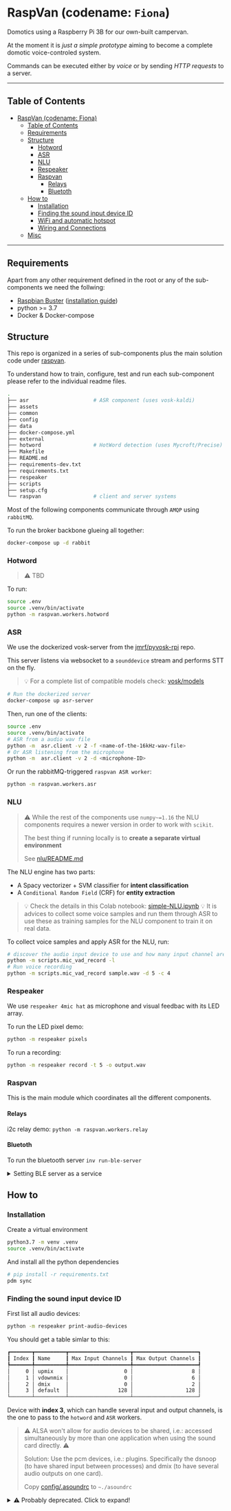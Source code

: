# RaspVan (codename: `Fiona`)

Domotics using a Raspberry Pi 3B for our own-built campervan.

At the moment it is _just a simple prototype_ aiming to become a
complete domotic voice-controled system.

Commands can be executed either by _voice_ or by sending _HTTP requests_ to a server.

----

## Table of Contents

<!--ts-->
* [RaspVan (codename: Fiona)](#raspvan-codename-fiona)
  * [Table of Contents](#table-of-contents)
  * [Requirements](#requirements)
  * [Structure](#structure)
    * [Hotword](#hotword)
    * [ASR](#asr)
    * [NLU](#nlu)
    * [Respeaker](#respeaker)
    * [Raspvan](#raspvan)
      * [Relays](#relays)
      * [Bluetoth](#bluetoth)
  * [How to](#how-to)
    * [Installation](#installation)
    * [Finding the sound input device ID](#finding-the-sound-input-device-id)
    * [WiFi and automatic hotspot](#wifi-and-automatic-hotspot)
    * [Wiring and Connections](#wiring-and-connections)
  * [Misc](#misc)

<!-- Added by: jose, at: vie 24 mar 2023 22:54:27 CET -->

<!--te-->
----

## Requirements

Apart from any other requirement defined in the root or any of the sub-components we
need the follwing:

* [Raspbian Buster](https://www.raspberrypi.org/downloads/raspbian/)
   ([installation guide](https://www.raspberrypi.org/documentation/installation/installing-images/README.md))
* python >= 3.7
* Docker & Docker-compose

## Structure

This repo is organized in a series of sub-components plus the main solution code
under [raspvan](raspvan/]).

To understand how to train, configure, test and run each sub-component please refer to
the individual readme files.

```bash
.
├── asr                     # ASR component (uses vosk-kaldi)
├── assets
├── common
├── config
├── data
├── docker-compose.yml
├── external
├── hotword                 # HotWord detection (uses Mycroft/Precise)
├── Makefile
├── README.md
├── requirements-dev.txt
├── requirements.txt
├── respeaker
├── scripts
├── setup.cfg
└── raspvan                 # client and server systems
```

Most of the following components communicate through `AMQP` using `rabbitMQ`.

To run the broker backbone glueing all together:

```bash
docker-compose up -d rabbit
```

### Hotword

> ⚠️ TBD

To run:

```bash
source .env
source .venv/bin/activate
python -m raspvan.workers.hotword
```

### ASR

We use the dockerized vosk-server from the
[jmrf/pyvosk-rpi](https://github.com/josemarcosrf/pyvosk-rpi) repo.

This server listens via websocket to a `sounddevice` stream and performs STT on the fly.

> 💡 For a complete list of compatible models check:
> [vosk/models](https://alphacephei.com/vosk/models)

```bash
# Run the dockerized server
docker-compose up asr-server
```

Then, run one of the clients:

```bash
source .env
source .venv/bin/activate
# ASR from a audio wav file
python -m  asr.client -v 2 -f <name-of-the-16kHz-wav-file>
# Or ASR listening from the microphone
python -m  asr.client -v 2 -d <microphone-ID>
```

Or run the rabbitMQ-triggered `raspvan ASR worker`:

```bash
python -m raspvan.workers.asr
```

### NLU

> ⚠️ While the rest of the components use `numpy~=1.16` the NLU components requires
> a newer version in order to work with `scikit`.
>
> The best thing if running locally is to **create a separate virtual environment**
>
> See [nlu/README.md](nlu/README.md)

The NLU engine has two parts:

* A Spacy vectorizer + SVM classifier for **intent classification**
* A `Conditional Random Field` (CRF) for **entity extraction**

> 💡 Check the details in this Colab notebook: [simple-NLU.ipynb](https://colab.research.google.com/drive/1q6Ei9SRdD8Pdg65Pvp8porRyFlQXD4w6#scrollTo=mK2GbpHan6k7)
> 💡 It is advices to collect some voice samples and run them through ASR to use
> these as training samples for the NLU component to train it on real data.

To collect voice samples and apply ASR for the NLU, run:

```bash
# discover the audio input device to use and how many input channel are available
python -m scripts.mic_vad_record -l
# Run voice recording
python -m scripts.mic_vad_record sample.wav -d 5 -c 4
```

### Respeaker

We use `respeaker 4mic hat` as microphone and visual feedbac with its LED array.

To run the LED pixel demo:

```bash
python -m respeaker pixels
```

To run a recording:

```bash
python -m respeaker record -t 5 -o output.wav
```

### Raspvan

This is the main module which coordinates all the different components.

#### Relays

i2c relay demo: `python -m raspvan.workers.relay`

#### Bluetoth

To run the bluetooth server `inv run-ble-server`

<details>

<summary>Setting BLE server as a service</summary>

Create `/etc/systemd/system/ble_server.service` with the following content:

```ini
[Unit]
Description=RaspVan BLE Server + Redis container
Requires=docker.service
After=docker.service

[Service]
Restart=always
ExecStart=/bin/bash /home/pi/start_ble.sh
ExecStop=

[Install]
WantedBy=default.target
```

> Enable on startup: `sudo systemctl enable ble_server.service`
>
> Start with : `sudo systemctl start ble_server`
>
> Check its status with: `sudo systemctl status ble_server`

</details>

## How to

### Installation

Create a virtual environment

```bash
python3.7 -m venv .venv
source .venv/bin/activate
```

And install all the python dependencies

```bash
# pip install -r requirements.txt
pdm sync
```

### Finding the sound input device ID

First list all audio devices:

```bash
python -m respeaker print-audio-devices
```

You should get a table simlar to this:

```bash
┏━━━━━━━┳━━━━━━━━━━┳━━━━━━━━━━━━━━━━━━━━┳━━━━━━━━━━━━━━━━━━━━━┓
┃ Index ┃ Name     ┃ Max Input Channels ┃ Max Output Channels ┃
┡━━━━━━━╇━━━━━━━━━━╇━━━━━━━━━━━━━━━━━━━━╇━━━━━━━━━━━━━━━━━━━━━┩
│     0 │ upmix    │                  0 │                   8 │
│     1 │ vdownmix │                  0 │                   6 │
│     2 │ dmix     │                  0 │                   2 │
│     3 │ default  │                128 │                 128 │
└───────┴──────────┴────────────────────┴─────────────────────┘
```

Device with **index 3**, which can handle several input and output channels,
is the one to pass to the `hotword` and `ASR` workers.

> ⚠️ ALSA won't allow for audio devices to be shared,
> i.e.: accessed simultaneously by more than one application
> when using the sound card directly. ⚠️
>
> Solution: Use the pcm devices, i.e.: plugins. Specifically the dsnoop
> (to have shared input between processes) and dmix (to have several audio outputs on one card).
>
> Copy [config/.asoundrc](config/.asoundrc) to `~./asoundrc`

<details>
  <summary>⚠️ Probably deprecated. Click to expand!</summary>

### WiFi and automatic hotspot

In order to communicate with the RaspberryPi we will configure it to connect to
a series of known WiFi networks when available and to create a Hotspot otherwise.

Refer to [auto-wifi-hotspot](http://www.raspberryconnect.com/network/item/330-raspberry-pi-auto-wifi-hotspot-switch-internet)
from [raspberryconnect/network](http://www.raspberryconnect.com/network).

By default the RaspberryPi will be accessible at the IP: `192.168.50.5` when the hotspot is active.

### Wiring and Connections

TBD

## Misc

* Drawing and simulation tool: [partsim simulator](https://www.partsim.com/simulator)

</details>
